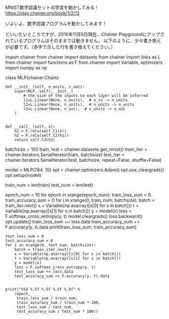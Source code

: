MNIST数字認識セットの学習を動かしてみる！
https://play.chainer.org/book/1/2/12


いよいよ、数字認識プログラムを動かしてみます！


といいたいところですが、2016年11月5日現在、Chainer Playgroundにアップされているプログラムはそのままでは動きません。
以下のように、少々書き換えが必要です。（赤字で示した行を書き換えてください。）


import chainer
from chainer import datasets
from chainer import links as L
from chainer import functions as F
from chainer import Variable, optimizers
import numpy as np




class MLP(chainer.Chain):


    def __init__(self, n_units, n_out):
        super(MLP, self).__init__(
            # the size of the inputs to each layer will be inferred
            l1=L.Linear(None, n_units),  # n_in -> n_units
            l2=L.Linear(None, n_units),  # n_units -> n_units
            l3=L.Linear(None, n_out),  # n_units -> n_out
        )


    def __call__(self, x):
        h1 = F.relu(self.l1(x))
        h2 = F.relu(self.l2(h1))
        return self.l3(h2)


batchsize = 100
train, test = chainer.datasets.get_mnist()
train_iter = chainer.iterators.SerialIterator(train, batchsize)
test_iter = chainer.iterators.SerialIterator(test, batchsize, repeat=False, shuffle=False)


model = MLP(784, 10)
opt = chainer.optimizers.Adam()
opt.use_cleargrads()
opt.setup(model)


train_num = len(train)
test_num = len(test)


epoch_num = 10
for epoch in xrange(epoch_num):
    train_loss_sum = 0
    train_accuracy_sum = 0
    for i in xrange(0, train_num, batchsize):
        batch = train_iter.next()
        x = Variable(np.asarray([s[0] for s in batch]))
        t = Variable(np.asarray([s[1] for s in batch]))
        y = model(x)
        loss = F.softmax_cross_entropy(y, t)
        model.cleargrads()
        loss.backward()
        opt.update()
        train_loss_sum += loss.data
        train_accuracy_sum += F.accuracy(y, t).data
    print(train_loss_sum, train_accuracy_sum)


    test_loss_sum = 0
    test_accuracy_sum = 0
    for i in xrange(0, test_num, batchsize):
        batch = train_iter.next()
        x = Variable(np.asarray([s[0] for s in batch]))
        t = Variable(np.asarray([s[1] for s in batch]))
        y = model(x)
        loss = F.softmax_cross_entropy(y, t)
        test_loss_sum += loss.data
        test_accuracy_sum += F.accuracy(y, t).data


    print("%5d %.5f %.5f %.5f %.5f" %
        (epoch,
         train_loss_sum / train_num,
         train_accuracy_sum / train_num * 100,
         test_loss_sum / test_num,
         test_accuracy_sum / test_num * 100))


